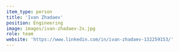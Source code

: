```yaml
---
item_type: person
title: 'Ivan Zhadaev'
position: Engineering
image: images/ivan-zhadaev-2x.jpg
role: team
website: 'https://www.linkedin.com/in/ivan-zhadaev-132259153/'
---
```


